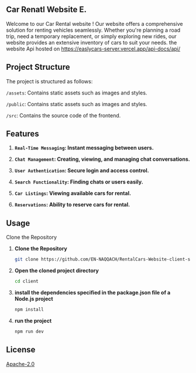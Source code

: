 ## Car Renatl Website E.
Welcome to our Car Rental website ! Our website offers a comprehensive solution for renting vehicles seamlessly. 
Whether you're planning a road trip, need a temporary replacement, 
or simply exploring new rides, our website provides an extensive inventory of cars to suit your needs.
the website Api hosted on https://easlycars-server.vercel.app/api-docs/api/
## Project Structure
The project is structured as follows:

`/assets`: Contains static assets such as images and styles.

`/public`: Contains static assets such as images and styles.

`/src`: Contains the source code of the frontend.
## Features
1. **`Real-Time Messaging`: Instant messaging between users.**

2. **`Chat Management`: Creating, viewing, and managing chat conversations.**

3. **`User Authentication`: Secure login and access control.**

4. **`Search Functionality`: Finding chats or users easily.**

5. **`Car Listings`: Viewing available cars for rental.**

6. **`Reservations`: Ability to reserve cars for rental.**
## Usage

Clone the Repository
1. **Clone the Repository**
   ```bash
   git clone https://github.com/EN-NAQQACH/RentalCars-Website-client-side.git

2. **Open the cloned project directory**
    ```bash
    cd client

3. **install the dependencies specified in the package.json file of a Node.js project**
    ```bash
    npm install

4. **run the project**
    ```bash
    npm run dev

## License
[Apache-2.0](https://choosealicense.com/licenses/apache-2.0/)
